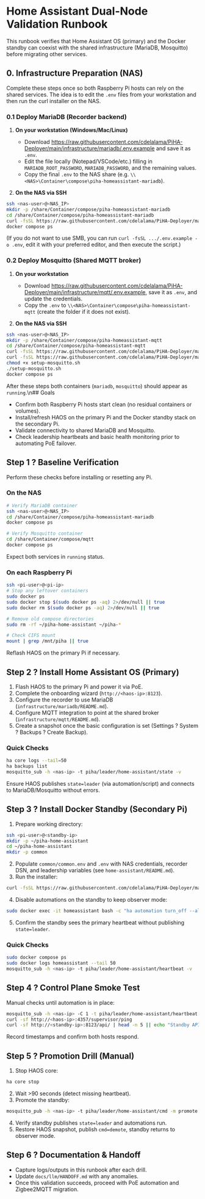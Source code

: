 # Home Assistant Dual-Node Validation Runbook

This runbook verifies that Home Assistant OS (primary) and the Docker standby can coexist with the shared infrastructure (MariaDB, Mosquitto) before migrating other services.

## 0. Infrastructure Preparation (NAS)

Complete these steps once so both Raspberry Pi hosts can rely on the shared services. The idea is to edit the `.env` files from your workstation and then run the curl installer on the NAS.

### 0.1 Deploy MariaDB (Recorder backend)

1. **On your workstation (Windows/Mac/Linux)**
   - Download <https://raw.githubusercontent.com/cdelalama/PiHA-Deployer/main/infrastructure/mariadb/.env.example> and save it as `.env`.
   - Edit the file locally (Notepad/VSCode/etc.) filling in `MARIADB_ROOT_PASSWORD`, `MARIADB_PASSWORD`, and the remaining values.
   - Copy the final `.env` to the NAS share (e.g. `\\<NAS>\Container\compose\piha-homeassistant-mariadb`).

2. **On the NAS via SSH**

```bash
ssh <nas-user>@<NAS_IP>
mkdir -p /share/Container/compose/piha-homeassistant-mariadb
cd /share/Container/compose/piha-homeassistant-mariadb
curl -fsSL https://raw.githubusercontent.com/cdelalama/PiHA-Deployer/main/infrastructure/mariadb/setup-nas-mariadb.sh | bash
docker compose ps
```

(If you do not want to use SMB, you can run `curl -fsSL .../.env.example -o .env`, edit it with your preferred editor, and then execute the script.)

### 0.2 Deploy Mosquitto (Shared MQTT broker)

1. **On your workstation**
   - Download <https://raw.githubusercontent.com/cdelalama/PiHA-Deployer/main/infrastructure/mqtt/.env.example>, save it as `.env`, and update the credentials.
   - Copy the `.env` to `\\<NAS>\Container\compose\piha-homeassistant-mqtt` (create the folder if it does not exist).

2. **On the NAS via SSH**

```bash
ssh <nas-user>@<NAS_IP>
mkdir -p /share/Container/compose/piha-homeassistant-mqtt
cd /share/Container/compose/piha-homeassistant-mqtt
curl -fsSL https://raw.githubusercontent.com/cdelalama/PiHA-Deployer/main/infrastructure/mqtt/docker-compose.yml -o docker-compose.yml
curl -fsSL https://raw.githubusercontent.com/cdelalama/PiHA-Deployer/main/infrastructure/mqtt/setup-mosquitto.sh -o setup-mosquitto.sh
chmod +x setup-mosquitto.sh
./setup-mosquitto.sh
docker compose ps
```

After these steps both containers (`mariadb`, `mosquitto`) should appear as `running`.\n## Goals

- Confirm both Raspberry Pi hosts start clean (no residual containers or volumes).
- Install/refresh HAOS on the primary Pi and the Docker standby stack on the secondary Pi.
- Validate connectivity to shared MariaDB and Mosquitto.
- Check leadership heartbeats and basic health monitoring prior to automating PoE failover.

## Step 1 ? Baseline Verification

Perform these checks before installing or resetting any Pi.

### On the NAS

```bash
# Verify MariaDB container
ssh <nas-user>@<NAS_IP>
cd /share/Container/compose/piha-homeassistant-mariadb
docker compose ps

# Verify Mosquitto container
cd /share/Container/compose/mqtt
docker compose ps

```

Expect both services in `running` status.

### On each Raspberry Pi

```bash
ssh <pi-user>@<pi-ip>
# Stop any leftover containers
sudo docker ps
sudo docker stop $(sudo docker ps -aq) 2>/dev/null || true
sudo docker rm $(sudo docker ps -aq) 2>/dev/null || true

# Remove old compose directories
sudo rm -rf ~/piha-home-assistant ~/piha-*

# Check CIFS mount
mount | grep /mnt/piha || true

```

Reflash HAOS on the primary Pi if necessary.

## Step 2 ? Install Home Assistant OS (Primary)

1. Flash HAOS to the primary Pi and power it via PoE.
2. Complete the onboarding wizard (`http://<haos-ip>:8123`).
3. Configure the recorder to use MariaDB (`infrastructure/mariadb/README.md`).
4. Configure MQTT integration to point at the shared broker (`infrastructure/mqtt/README.md`).
5. Create a snapshot once the basic configuration is set (Settings ? System ? Backups ? Create Backup).

### Quick Checks

```bash
ha core logs --tail=50
ha backups list
mosquitto_sub -h <nas-ip> -t piha/leader/home-assistant/state -v

```

Ensure HAOS publishes `state=leader` (via automation/script) and connects to MariaDB/Mosquitto without errors.

## Step 3 ? Install Docker Standby (Secondary Pi)

1. Prepare working directory:

```bash
ssh <pi-user>@<standby-ip>
mkdir -p ~/piha-home-assistant
cd ~/piha-home-assistant
mkdir -p common

```

2. Populate `common/common.env` and `.env` with NAS credentials, recorder DSN, and leadership variables (see `home-assistant/README.md`).
3. Run the installer:

```bash
curl -fsSL https://raw.githubusercontent.com/cdelalama/PiHA-Deployer/main/home-assistant/install-home-assistant.sh | sudo bash

```

4. Disable automations on the standby to keep observer mode:

```bash
sudo docker exec -it homeassistant bash -c "ha automation turn_off --all"

```

5. Confirm the standby sees the primary heartbeat without publishing `state=leader`.

### Quick Checks

```bash
sudo docker compose ps
sudo docker logs homeassistant --tail 50
mosquitto_sub -h <nas-ip> -t piha/leader/home-assistant/heartbeat -v

```

## Step 4 ? Control Plane Smoke Test

Manual checks until automation is in place:

```bash
mosquitto_sub -h <nas-ip> -C 1 -t piha/leader/home-assistant/heartbeat -v
curl -sf http://<haos-ip>:4357/supervisor/ping
curl -sf http://<standby-ip>:8123/api/ | head -n 5 || echo "Standby API requires token"

```

Record timestamps and confirm both hosts respond.

## Step 5 ? Promotion Drill (Manual)

1. Stop HAOS core:

```bash
ha core stop

```

2. Wait >90 seconds (detect missing heartbeat).
3. Promote the standby:

```bash
mosquitto_pub -h <nas-ip> -t piha/leader/home-assistant/cmd -m promote

```

4. Verify standby publishes `state=leader` and automations run.
5. Restore HAOS snapshot, publish `cmd=demote`, standby returns to observer mode.

## Step 6 ? Documentation & Handoff

- Capture logs/outputs in this runbook after each drill.
- Update `docs/llm/HANDOFF.md` with any anomalies.
- Once this validation succeeds, proceed with PoE automation and Zigbee2MQTT migration.

